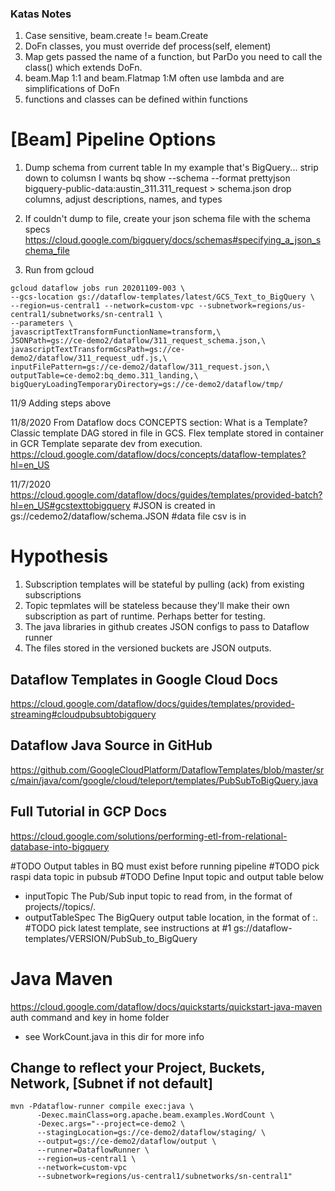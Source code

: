 ### Katas Notes

1. Case sensitive, beam.create != beam.Create
1. DoFn classes, you must override def process(self, element)
1. Map gets passed the name of a function, but ParDo you need to call the class() which extends DoFn.
1. beam.Map 1:1 and beam.Flatmap 1:M often use lambda and are simplifications of DoFn
1. functions and classes can be defined within functions

# [Beam] Pipeline Options
1. Dump schema from current table
      In my example that's BigQuery... strip down to columsn I wants
      bq show --schema --format prettyjson bigquery-public-data:austin_311.311_request > schema.json
      drop columns, adjust descriptions, names, and types

1. If couldn't dump to file, create your json schema file with the schema specs
      https://cloud.google.com/bigquery/docs/schemas#specifying_a_json_schema_file


1. Run from gcloud 
```
gcloud dataflow jobs run 20201109-003 \
--gcs-location gs://dataflow-templates/latest/GCS_Text_to_BigQuery \
--region=us-central1 --network=custom-vpc --subnetwork=regions/us-central1/subnetworks/sn-central1 \
--parameters \
javascriptTextTransformFunctionName=transform,\
JSONPath=gs://ce-demo2/dataflow/311_request_schema.json,\
javascriptTextTransformGcsPath=gs://ce-demo2/dataflow/311_request_udf.js,\
inputFilePattern=gs://ce-demo2/dataflow/311_request.json,\
outputTable=ce-demo2:bq_demo.311_landing,\
bigQueryLoadingTemporaryDirectory=gs://ce-demo2/dataflow/tmp/
```

11/9
Adding steps above

11/8/2020
From Dataflow docs CONCEPTS section: What is a Template?
Classic template DAG stored in file in GCS. Flex template stored in container in GCR
Template separate dev from execution.
https://cloud.google.com/dataflow/docs/concepts/dataflow-templates?hl=en_US


11/7/2020
https://cloud.google.com/dataflow/docs/guides/templates/provided-batch?hl=en_US#gcstexttobigquery
#JSON is created in gs://cedemo2/dataflow/schema.JSON
#data file csv is in 




# Hypothesis
1. Subscription templates will be stateful by pulling (ack) from existing subscriptions
1.  Topic tepmlates will be stateless because they'll make their own subscription as part of runtime. Perhaps better for testing.
1. The java libraries in github creates JSON configs to pass to Dataflow runner
1. The files stored in the versioned buckets are JSON outputs.


## Dataflow Templates in Google Cloud Docs
https://cloud.google.com/dataflow/docs/guides/templates/provided-streaming#cloudpubsubtobigquery

## Dataflow Java Source in GitHub
https://github.com/GoogleCloudPlatform/DataflowTemplates/blob/master/src/main/java/com/google/cloud/teleport/templates/PubSubToBigQuery.java

## Full Tutorial in GCP Docs
https://cloud.google.com/solutions/performing-etl-from-relational-database-into-bigquery

#TODO Output tables in BQ must exist before running pipeline
#TODO pick raspi data topic in pubsub
#TODO Define Input topic and output table below
- inputTopic	The Pub/Sub input topic to read from, in the format of projects/<project>/topics/<topic>.
- outputTableSpec	The BigQuery output table location, in the format of <my-project>:<my-dataset>.<my-table>
#TODO pick latest template, see instructions at #1 gs://dataflow-templates/VERSION/PubSub_to_BigQuery





# Java Maven

 https://cloud.google.com/dataflow/docs/quickstarts/quickstart-java-maven
 auth command and key in home folder
 - see WorkCount.java in this dir for more info

## Change to reflect your Project, Buckets, Network, [Subnet if not default]
```
mvn -Pdataflow-runner compile exec:java \
      -Dexec.mainClass=org.apache.beam.examples.WordCount \
      -Dexec.args="--project=ce-demo2 \
      --stagingLocation=gs://ce-demo2/dataflow/staging/ \
      --output=gs://ce-demo2/dataflow/output \
      --runner=DataflowRunner \
      --region=us-central1 \
      --network=custom-vpc
      --subnetwork=regions/us-central1/subnetworks/sn-central1"
```